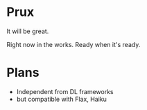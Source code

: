 # Prux

It will be great.

Right now in the works. Ready when it's ready.

# Plans

* Independent from DL frameworks
* but compatible with Flax, Haiku
